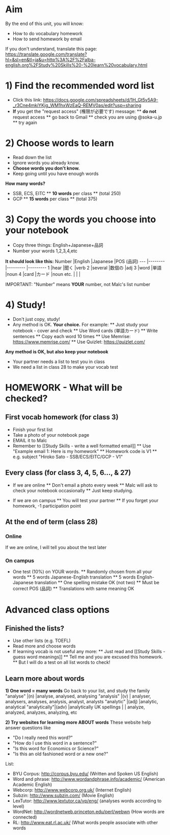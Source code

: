 # Aim
By the end of this unit, you will know:
* How to do vocabulary homework
* How to send homework by email

If you don't understand, translate this page: https://translate.google.com/translate?hl=&sl=en&tl=ja&u=http%3A%2F%2Falba-english.org%2FStudy%20Skills%20-%20learn%20vocabulary.html

# 1) Find the recommended word list
* Click this link: https://docs.google.com/spreadsheets/d/1H_Gt5v5A9-_r3Cne4mkiYKjg_WM1hxWzEaQ-REMV0as/edit?usp=sharing
* __If__ you get the "request access" (権限が必要です) message:
** __do not__ request access
** go back to Gmail
** check you are using @soka-u.jp
** try again

# 2) Choose words to learn
* Read down the list
* Ignore words you already know.  
* __Choose words you don't know.__  
* Keep going until you have enough words

__How many words?__
* SSB, ECS, EITC
** __10 words__ per class 
** (total 250)
* GCP 
** __15 words__ per class 
** (total 375)

# 3) Copy the words you choose into your notebook
* Copy three things: English+Japanese+品詞
* Number your words 1,2,3,4,etc

__It should look like this:__
Number  |English  |Japanese  |POS (品詞)
---     |-------- |--------- |---------
1       |hear     |聞く       |verb
2       |several  |数個の     |adj
3       |word     |単語       |noun
4       |card     |カード     |noun
etc.    |          |         | 

<green>IMPORTANT:</green> "Number" means __YOUR__ number, not Malc's list number


# 4) Study!
* Don't just copy, study! 
* Any method is OK. __Your choice.__ For example:
** Just study your notebook - cover and check 
** Use Word cards (単語カード)
** Write sentences 
** Copy each word 10 times
** Use Memrise: https://www.memrise.com/
** Use  Quizlet: https://quizlet.com/

__Any method is OK, but <green> also keep your notebook</green>__ 
* Your partner needs a list to test you in class 
* We need a list in class 28 to make your vocab test 

# HOMEWORK - What will be checked?
## First vocab homework (for class 3)
* Finish your first list
* Take a photo of your notebook page
* EMAIL it to Malc
* Remember to [[Study Skills - write a well formatted email]]
** Use "Example email 1: Here is my homework"
** Homework code is V1
** e.g. subject "Hiroko Sato - SSB/ECS/EITC/GCP - V1"

## Every class (for class 3, 4, 5, 6..., & 27)
* If we are online 
** Don't email a photo every week
** Malc will ask to check your notebook occasionally 
** Just keep studying. 

* If we are on campus
** You will test your partner 
** If you forget your homework, -1 participation point

## At the end of term (class 28)
### Online 
If we are online, I will tell you about the test later

### On campus
* One test (10%) on YOUR words. 
** Randomly chosen from all your words
** 5 words Japanese-English translation
** 5 words English-Japanese translation
** One spelling mistake OK (not two)
** Must be correct POS (品詞)
** Translations with same meaning OK


# Advanced class options
## Finished the lists? 
* Use other lists (e.g. TOEFL)
* Read more and choose words
* If learning vocab is not useful any more:
** Just read and [[Study Skills - guess word meanings]]
** Tell me and you are excused this homework. 
** But I will do a test on all list words to check!

## Learn more about words 
__1) One word = many words__
Go back to your list, and study the family
"analyse"  |(n)		|analyse, analysed, analysing
"analysis" |(v)	 	|	analyser, analysers, analyses, analysis, analyst, analysts
"analytic" |(adj)	|analytic, analytical
"analytically"|(adv)	|analytically
UK spellings  |  |	analyze, analyzed, analyzes, analyzing, etc

__2) Try websites for learning more ABOUT words__
These website help answer questions like 
* "Do I really need this word?" 
* "How do I use this word in a sentence?" 
* "Is this word for Economics or Science?"  
* "Is this an old fashioned word or a new one?"

List:
* BYU Corpus: http://corpus.byu.edu/ (Written and Spoken US English)
* Word and phrase: http://www.wordandphrase.info/academic/ (American Academic English)
* Webcorp: http://www.webcorp.org.uk/ (Internet English)
* Subzin: http://www.subzin.com/ (Movie English)
* LexTutor: http://www.lextutor.ca/vp/eng/ (analyses words according to level)
* WordNet: http://wordnetweb.princeton.edu/perl/webwn (How words are connected)
* RL: http://www.eat.rl.ac.uk/ (What words people associate with other words
